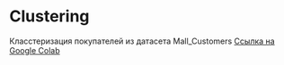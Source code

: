 # Clustering
Класстеризация покупателей из датасета Mall_Customers
[Ссылка на Google Colab](https://colab.research.google.com/drive/19VGZCFOIHB9KZITJbNuJ1T-pwzxXD5pt?usp=sharing)
